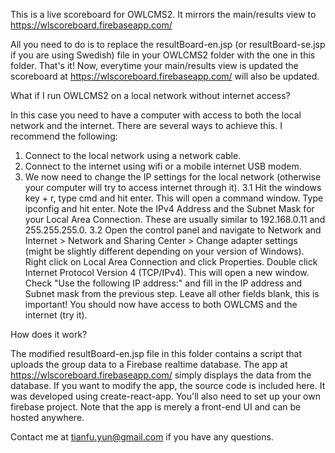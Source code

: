 This is a live scoreboard for OWLCMS2. It mirrors the main/results view to https://wlscoreboard.firebaseapp.com/

All you need to do is to replace the resultBoard-en.jsp (or resultBoard-se.jsp if you are using Swedish) file in your OWLCMS2 folder with the one in this folder. That's it! Now, everytime your main/results view is updated the scoreboard at https://wlscoreboard.firebaseapp.com/ will also be updated.


What if I run OWLCMS2 on a local network without internet access?

In this case you need to have a computer with access to both the local network and the internet. There are several ways to achieve this. I recommend the following:

1. Connect to the local network using a network cable.
2. Connect to the internet using wifi or a mobile internet USB modem.
3. We now need to change the IP settings for the local network (otherwise your computer will try to access internet through it).
  3.1 Hit the windows key + r, type cmd and hit enter. This will open a command window. Type ipconfig and hit enter. Note the IPv4 Address and the Subnet Mask for your Local Area Connection. These are usually similar to 192.168.0.11 and 255.255.255.0.
  3.2 Open the control panel and navigate to Network and Internet > Network and Sharing Center > Change adapter settings (might be slightly different depending on your version of Windows). Right click on Local Area Connection and click Properties. Double click Internet Protocol Version 4 (TCP/IPv4). This will open a new window. Check "Use the following IP address:" and fill in the IP address and Subnet mask from the previous step. Leave all other fields blank, this is important! You should now have access to both OWLCMS and the internet (try it).


How does it work?

The modified resultBoard-en.jsp file in this folder contains a script that uploads the group data to a Firebase realtime database. The app at https://wlscoreboard.firebaseapp.com/ simply displays the data from the database. If you want to modify the app, the source code is included here. It was developed using create-react-app. You'll also need to set up your own firebase project. Note that the app is merely a front-end UI and can be hosted anywhere.

Contact me at tianfu.yun@gmail.com if you have any questions.